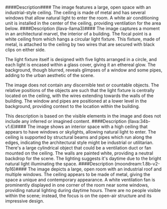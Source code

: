 ####Description####
The image features a large, open space with an industrial-style ceiling. The ceiling is made of metal and has several windows that allow natural light to enter the room. A white air conditioning unit is installed in the center of the ceiling, providing ventilation for the area below.
####Description (llava-llama3)####
The image captures a moment in an architectural marvel, the interior of a building. The focal point is a white ceiling from which hangs a circular light fixture. This fixture, made of metal, is attached to the ceiling by two wires that are secured with black clips on either side. 

The light fixture itself is designed with five lights arranged in a circle, and each light is encased within a glass cover, giving it an ethereal glow. The background, though blurred, reveals glimpses of a window and some pipes, adding to the urban aesthetic of the scene.

The image does not contain any discernible text or countable objects. The relative positions of the objects are such that the light fixture is centrally located on the ceiling, with the wires extending towards the walls of the building. The window and pipes are positioned at a lower level in the background, providing context to the location within the building.

This description is based on the visible elements in the image and does not include any inferred or imagined content.
####Description (llava:34b-v1.6)####
The image shows an interior space with a high ceiling that appears to have windows or skylights, allowing natural light to enter. The ceiling is supported by structural beams and pipes which run along the edges, indicating the architectural style might be industrial or utilitarian. There's a large cylindrical object that could be a ventilation duct or fan mounted on the ceiling. The walls are painted white, providing a neutral backdrop for the scene. The lighting suggests it's daytime due to the bright natural light illuminating the space.
####Description (moondream:1.8b-v2-fp16)####
The image depicts a large, open room with an industrial roof and multiple windows. The ceiling appears to be made of metal, giving the space a unique and contemporary appearance. A white ventilation fan is prominently displayed in one corner of the room near some windows, providing natural lighting during daytime hours. There are no people visible within the scene; instead, the focus is on the open-air structure and its impressive design.
